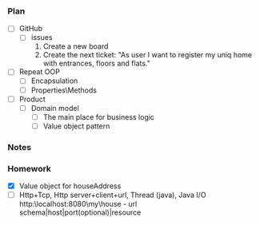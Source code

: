 ### Plan

- [ ] GitHub
    - [ ] issues
       1) Create a new board
       2) Create the next ticket: "As user I want to register my uniq home with entrances, floors and flats." 
- [ ] Repeat OOP
    - [ ] Encapsulation
    - [ ] Properties\Methods
- [ ] Product
    - [ ] Domain model
      - [ ] The main place for business logic
      - [ ] Value object pattern

### Notes


### Homework

- [x] Value object for houseAddress
- [ ] Http+Tcp, Http server+client+url, Thread (java), Java I/O    
http:\\localhost:8080\my\house  - url
schema|host|port(optional)|resource